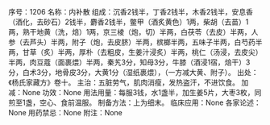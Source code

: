 序号：1206
名称：内补散
组成：沉香2钱半，丁香2钱半，木香2钱半，安息香（酒化，去砂石）2钱半，麝香2钱半，鳖甲（酒炙黄色）1两，柴胡（去苗）1两，熟干地黄（洗，焙）1两，京三棱（炮，切）半两，白茯苓（去皮）半两，人参（去芦头）半两，附子（炮，去皮脐）半两，槟榔半两，五味子半两，白芍药半两，甘草（炙）半两，厚朴（去粗皮，生姜汁浸炙）半两，桃仁（汤浸，去皮尖）半两，肉豆蔻（面裹煨）半两，秦艽3分，知母3分，牛膝（酒浸1宿，焙干）3分，白术3分，地骨皮3分，大黄1分（湿纸裹煨），（一方减大黄、附子）。
出处：《杨氏家藏方》卷十。
主治：五脏劳气，肌肉消瘦，发热盗汗，不进饮食。
加减：None
功效：None
用法用量：每服3钱，水1盏半，加生姜5片，大枣3枚，同煎至1盏，空心、食前温服。
制备方法：上为细末。
临床应用：None
各家论述：None
用药禁忌：None
附注：None

